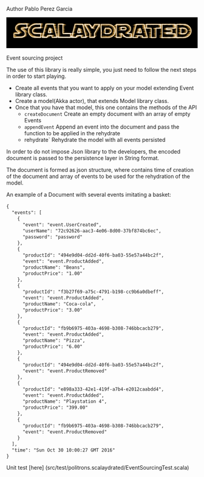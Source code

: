 Author  Pablo Perez Garcia 

![My image](src/main/resources/img/Scalaydrated.png)

Event sourcing project
 
 
The use of this library is really simple, you just need to follow the next steps in order to start playing.
 * Create all events that you want to apply on your model extending Event library class.
 * Create a model(Akka actor), that extends Model library class.
 * Once that you have that model, this one contains the methods of the API 
   * `createDocument` Create an empty document with an array of empty Events
   * `appendEvent` Append an event into the document and pass the function to be applied in the rehydrate
   * rehydrate` Rehydrate the model with all events persisted
   
   
In order to do not impose Json library to the developers, the encoded document is passed to the persistence layer in String format.

The document is formed as json structure, where contains time of creation of the document and array of events to be used for the rehydration of the model.  

An example of a Document with several events imitating a basket: 
```   
{
  "events": [
    {
      "event": "event.UserCreated",
      "userName": "72c92626-aac3-4e06-8d00-37bf874bc6ec",
      "password": "password"
    },
    {
      "productId": "494e9d04-dd2d-40f6-ba03-55e57a44bc2f",
      "event": "event.ProductAdded",
      "productName": "Beans",
      "productPrice": "1.00"
    },
    {
      "productId": "f3b27f69-a75c-4791-b198-cc9b6a0dbeff",
      "event": "event.ProductAdded",
      "productName": "Coca-cola",
      "productPrice": "3.00"
    },
    {
      "productId": "fb9b6975-403a-4698-b308-746bbcacb279",
      "event": "event.ProductAdded",
      "productName": "Pizza",
      "productPrice": "6.00"
    },
    {
      "productId": "494e9d04-dd2d-40f6-ba03-55e57a44bc2f",
      "event": "event.ProductRemoved"
    },
    {
      "productId": "e898a333-42e1-419f-a7b4-e2012caabdd4",
      "event": "event.ProductAdded",
      "productName": "Playstation 4",
      "productPrice": "399.00"
    },
    {
      "productId": "fb9b6975-403a-4698-b308-746bbcacb279",
      "event": "event.ProductRemoved"
    }
  ],
  "time": "Sun Oct 30 10:00:27 GMT 2016"
}
```   

Unit test [here] (src/test/politrons.scalaydrated/EventSourcingTest.scala)

